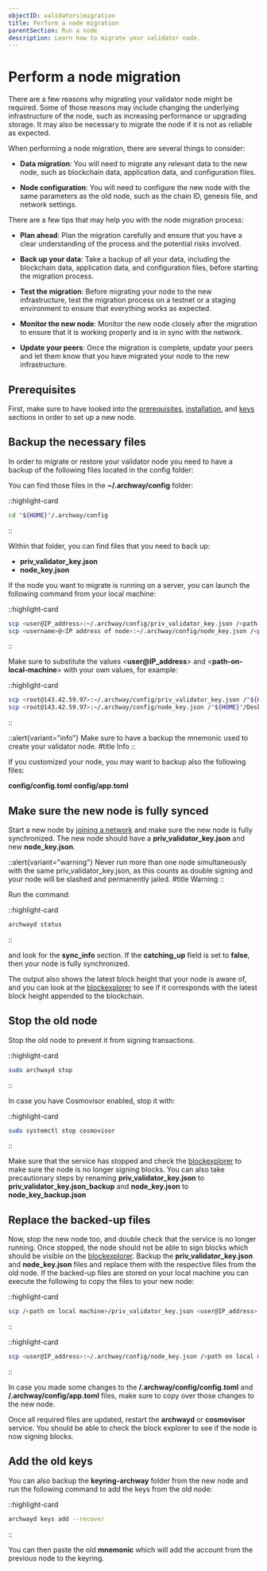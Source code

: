 ```yaml
---
objectID: validators|migration
title: Perform a node migration
parentSection: Run a node
description: Learn how to migrate your validator node.
---
```



# Perform a node migration

There are a few reasons why migrating your validator node might be required. Some of those reasons may include changing the underlying infrastructure of the node, such as increasing performance or upgrading storage. It may also be necessary to migrate the node if it is not as reliable as expected.

When performing a node migration, there are several things to consider:

- **Data migration**: You will need to migrate any relevant data to the new node, such as blockchain data, application data, and configuration files.

- **Node configuration**: You will need to configure the new node with the same parameters as the old node, such as the chain ID, genesis file, and network settings.

There are a few tips that may help you with the node migration process:

- **Plan ahead**: Plan the migration carefully and ensure that you have a clear understanding of the process and the potential risks involved.

- **Back up your data**: Take a backup of all your data, including the blockchain data, application data, and configuration files, before starting the migration process.

- **Test the migration**: Before migrating your node to the new infrastructure, test the migration process on a testnet or a staging environment to ensure that everything works as expected.

- **Monitor the new node**: Monitor the new node closely after the migration to ensure that it is working properly and is in sync with the network.

- **Update your peers**: Once the migration is complete, update your peers and let them know that you have migrated your node to the new infrastructure.

## Prerequisites

First, make sure to have looked into the [prerequisites](/validators/running-a-node/prerequisites), [installation](/validators/running-a-node/install), and [keys](/validators/running-a-node/keys) sections in order to set up a new node.

## Backup the necessary files

In order to migrate or restore your validator node you need to have a backup of the following files located in the config folder:

You can find those files in the **~/.archway/config** folder:

::highlight-card
```bash
cd "${HOME}"/.archway/config
```
::

Within that folder, you can find files that you need to back up:
- **priv_validator_key.json**
- **node_key.json**


If the node you want to migrate is running on a server, you can launch the following command from your local machine:

::highlight-card
```bash
scp <user@IP_address>:~/.archway/config/priv_validator_key.json /<path-on-local-machine>/priv_validator_key.json
scp <username>@<IP address of node>:~/.archway/config/node_key.json /<path-on-local-machine>/node_key.json
```
::


Make sure to substitute the values <**user@IP_address**> and <**path-on-local-machine**> with your own values, for example:

::highlight-card
```bash
scp <root@143.42.59.97>:~/.archway/config/priv_validator_key.json /"${HOME}"/Desktop/priv_validator_key.json
scp <root@143.42.59.97>:~/.archway/config/node_key.json /"${HOME}"/Desktop/node_key.json
```
::



::alert{variant="info"}
Make sure to have a backup the mnemonic used to create your validator node.
#title
Info
::


If you customized your node, you may want to backup also the following files: 

**config/config.toml**
**config/app.toml**


## Make sure the new node is fully synced

Start a new node by [joining a network](/validators/running-a-node/join-a-network) and make sure the new node is fully synchronized. The new node should have a **priv_validator_key.json** and new **node_key.json**.


::alert{variant="warning"}
Never run more than one node simultaneously with the same priv_validator_key.json, as this counts as double signing and your node will be slashed and permanently jailed.
#title
Warning
::


Run the command:

::highlight-card
```bash
archwayd status
```
::

and look for the **sync_info** section. If the **catching_up** field is set to **false**, then your node is fully synchronized.

The output also shows the latest block height that your node is aware of, and you can look at the [blockexplorer](/resources/blockexplorers) to see if it corresponds with the latest block height appended to the blockchain.

## Stop the old node

Stop the old node to prevent it from signing transactions.

::highlight-card
```bash
sudo archwayd stop
```
::


In case you have Cosmovisor enabled, stop it with:

::highlight-card
```bash
sudo systemctl stop cosmovisor
```
::


Make sure that the service has stopped and check the [blockexplorer](/resources/blockexplorers) to make sure the node is no longer signing blocks. You can also take precautionary steps by renaming **priv_validator_key.json** to **priv_validator_key.json_backup** and **node_key.json** to **node_key_backup.json**


## Replace the backed-up files

Now, stop the new node too, and double check that the service is no longer running. Once stopped, the node should not be able to sign blocks which should be visible on the [blockexplorer](/resources/blockexplorers). Backup the **priv_validator_key.json** and **node_key.json** files and replace them with the respective files from the old node. If the backed-up files are stored on your local machine you can execute the following to copy the files to your new node:

::highlight-card
```bash
scp /<path on local machine>/priv_validator_key.json <user@IP_address>:~/.archway/config/priv_validator_key.json
```
::

::highlight-card
```bash
scp <user@IP_address>:~/.archway/config/node_key.json /<path on local machine>/node_key.json
```
::

In case you made some changes to the **/.archway/config/config.toml** and **/.archway/config/app.toml** files, make sure to copy over those changes to the new node.


Once all required files are updated, restart the **archwayd** or **cosmovisor** service. You should be able to check the block explorer to see if the node is now signing blocks.



## Add the old keys

You can also backup the **keyring-archway** folder from the new node and run the following command to add the keys from the old node:


::highlight-card

```bash
archwayd keys add --recover

```
::

You can then paste the old **mnemonic** which will add the account from the previous node to the keyring.